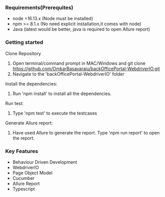 ### Requirements(Prerequites)

- node =16.13.x (Node must be installed)
- npm >= 8.1.x (No need explicit installation,it comes with node)
- Java (latest would be better, java is required to open Allure report)

### Getting started

Clone Repository

1. Open terminal/command prompt in MAC/Windows and git clone https://github.com/OmkarBasavaraju/backOfficePortal-WebdriverIO.git
2. Navigate to the 'backOfficePortal-WebdriverIO' folder

Install the dependencies:

1. Run 'npm install' to install all the dependencies.

Run test:

1. Type 'npm test' to execute the testcases

Generate Allure report:

1. Have used Allure to generate the report. Type 'npm run report' to open the report.

### Key Features

- Behaviour Driven Development
- WebdriverIO
- Page Object Model
- Cucumber
- Allure Report
- Typescript

